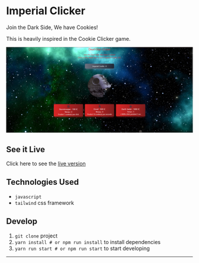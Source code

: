 # Imperial Clicker

Join the Dark Side, We have Cookies!

This is heavily inspired in the Cookie Clicker game.

![imperial-clicker](https://raw.githubusercontent.com/KaoPollo/CookieClickerV2/main/src/assets/imperialClicker.png)

## See it Live

Click here to see the [live version](https://kaopollo.github.io/CookieClickerV2/)

## Technologies Used

- `javascript` 
- `tailwind` css framework

## Develop

1. `git clone` project
2. `yarn install # or npm run install` to install dependencies
3. `yarn run start # or npm run start` to start developing

---
